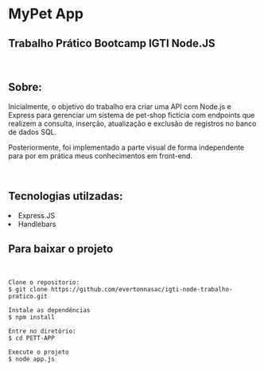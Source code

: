<h1>MyPet App</h1>
<h2>Trabalho Prático Bootcamp IGTI Node.JS</h2>
<br/>
<h2>Sobre:</h2>
<p>
Inicialmente, o objetivo do trabalho era criar uma API com Node.js e Express para gerenciar um sistema de pet-shop fictícia com endpoints que realizem a consulta, inserção, atualização e exclusão de 
registros no banco de dados SQL. 
</p>

<p>
Posteriormente, foi implementado a parte visual de forma independente para por em prática meus conhecimentos em front-end. 
</p>
<br/>
<h2>Tecnologias utilzadas:</h2>
<li>Express.JS
<li>Handlebars

<br/>
<h2>Para baixar o projeto</h2>
<br/>

```
Clone o repositorio:
$ git clone https://github.com/evertonnasac/igti-node-trabalho-pratico.git

Instale as dependências
$ npm install

Entre no diretório:
$ cd PETT-APP

Execute o projeto
$ node app.js
```



